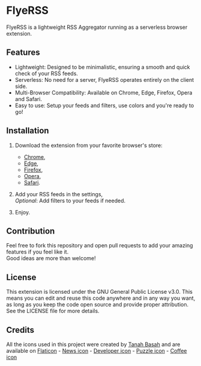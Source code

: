# FlyeRSS

FlyeRSS is a lightweight RSS Aggregator running as a serverless browser extension.

## Features

- Lightweight: Designed to be minimalistic, ensuring a smooth and quick check of your RSS feeds.
- Serverless: No need for a server, FlyeRSS operates entirely on the client side.
- Multi-Browser Compatibility: Available on Chrome, Edge, Firefox, Opera and Safari.
- Easy to use: Setup your feeds and filters, use colors and you're ready to go!

## Installation
1. Download the extension from your favorite browser's store:
    - [Chrome](https://chromewebstore.google.com/),
    - [Edge](https://microsoftedge.microsoft.com/addons/Microsoft-Edge-Extensions-Home),
    - [Firefox](https://addons.mozilla.org/fr/firefox/),
    - [Opera](https://addons.opera.com/fr/extensions/),
    - [Safari](https://apps.apple.com/us/story/id1377753262).
2. Add your RSS feeds in the settings,<br>
   *Optional*: Add filters to your feeds if needed.

3. Enjoy.

## Contribution

Feel free to fork this repository and open pull requests to add your amazing features if you feel like it.<br>
Good ideas are more than welcome!

## License

This extension is licensed under the GNU General Public License v3.0. This means you can edit and reuse this code anywhere and in any way you want, as long as you keep the code open source and provide proper attribution.<br>
See the LICENSE file for more details.

## Credits

All the icons used in this project were created by [Tanah Basah](https://www.flaticon.com/authors/tanah-basah) and are available on [Flaticon](https://www.flaticon.com)
    - [News icon](https://www.flaticon.com/free-icon/news_18981181)
    - [Developer icon](https://www.flaticon.com/free-icon/developer_12515517)
    - [Puzzle icon](https://www.flaticon.com/free-icon/puzzle_8621791)
    - [Coffee icon](https://www.flaticon.com/free-icon/coffee_18981152)